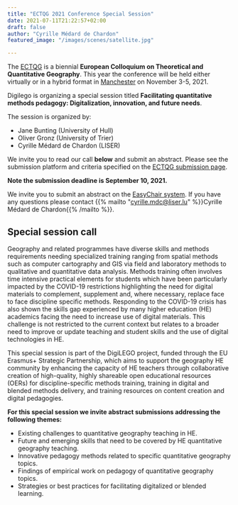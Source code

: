 ```yaml
---
title: "ECTQG 2021 Conference Special Session"
date: 2021-07-11T21:22:57+02:00
draft: false 
author: "Cyrille Médard de Chardon"
featured_image: "/images/scenes/satellite.jpg"

---
```


The [ECTQG](http://www.ectqg.eu/) is a biennial **European Colloquium on Theoretical and Quantitative Geography**. This year the conference will be held either virtually or in a hybrid format in [Manchester](https://ectqg2021.wordpress.com/) on November 3-5, 2021.

Digilego is organizing a special session titled **Facilitating quantitative methods pedagogy: Digitalization, innovation, and future needs**.

<!--more-->

The session is organized by:

- Jane Bunting (University of Hull)
- Oliver Gronz (University of Trier)
- Cyrille Médard de Chardon (LISER)

We invite you to read our call **below** and submit an abstract. Please see the submission platform and criteria specified on the [ECTQG submission page](https://ectqg2021.wordpress.com/92-2/).

**Note the submission deadline is September 10, 2021.**

We invite you to submit an abstract on the [EasyChair system](https://easychair.org/account/signin?l=DB8s9M4oZlNJlBGpt6omx2#).
If you have any questions please contact {{% mailto "cyrille.mdc@liser.lu" %}}Cyrille M&eacute;dard de Chardon{{% /mailto %}}.

## Special session call

Geography and related programmes have diverse skills and methods requirements needing specialized training ranging from spatial methods such as computer cartography and GIS via field and laboratory methods to qualitative and quantitative data analysis. Methods training often involves time intensive practical elements for students which have been particularly impacted by the COVID-19 restrictions highlighting the need for digital materials to complement, supplement and, where necessary, replace face to face discipline specific methods. Responding to the COVID-19 crisis has also shown the skills gap experienced by many higher education (HE) academics facing the need to increase use of digital materials. This challenge is not restricted to the current context but relates to a broader need to improve or update teaching and student skills and the use of digital technologies in HE.

This special session is part of the DigiLEGO project, funded through the EU Erasmus+ Strategic Partnership, which aims to support the geography HE community by enhancing the capacity of HE teachers through collaborative creation of high-quality, highly shareable open educational resources (OERs) for discipline-specific methods training, training in digital and blended methods delivery, and training resources on content creation and digital pedagogies.

**For this special session we invite abstract submissions addressing the following themes:**
- Existing challenges to quantitative geography teaching in HE.
- Future and emerging skills that need to be covered by HE quantitative geography teaching.
- Innovative pedagogy methods related to specific quantitative geography topics.
- Findings of empirical work on pedagogy of quantitative geography topics.
- Strategies or best practices for facilitating digitalized or blended learning.
